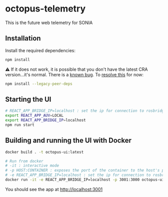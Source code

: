 # octopus-telemetry

This is the future web telemetry for SONIA

## Installation

Install the required dependencies:

```bash
npm install
```

⚠️ If it does not work, it is possible that you don't have the latest CRA version...it's normal. There is a [known bug](https://github.com/npm/cli/issues/2128). To [resolve this](https://github.com/facebook/create-react-app/pull/9964) for now:

```bash
npm install --legacy-peer-deps
```

## Starting the UI

```bash
# REACT_APP_BRIDGE_IP=localhost : set the ip for connection to rosbridge
export REACT_APP_AUV=LOCAL
export REACT_APP_BRIDGE_IP=localhost
npm run start
```

## Building and running the UI with Docker

```bash
docker build . -t octopus-ui:latest

# Run from docker
# -it : interactive mode
# -p HOST:CONTAINER : exposes the port of the container to the host's port
# -e REACT_APP_BRIDGE_IP=localhost : set the ip for connection to rosbridge
docker run -it -e REACT_APP_BRIDGE_IP=localhost -p 3001:3000 octopus-ui:latest
```

You should see the app at [http://localhost:3001](http://localhost:3001)
